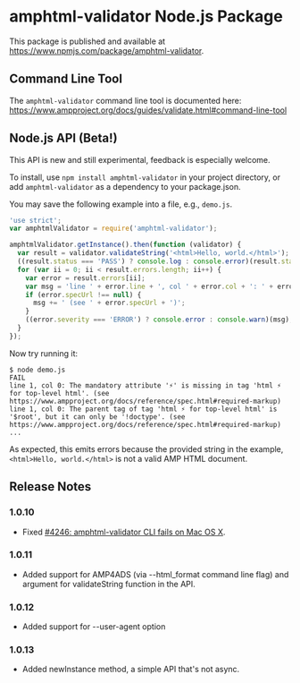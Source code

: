 # amphtml-validator Node.js Package

This package is published and available at
https://www.npmjs.com/package/amphtml-validator.

## Command Line Tool

The `amphtml-validator` command line tool is documented here:
https://www.ampproject.org/docs/guides/validate.html#command-line-tool

## Node.js API (Beta!)

This API is new and still experimental, feedback is especially welcome.

To install, use `npm install amphtml-validator` in your project directory,
or add `amphtml-validator` as a dependency to your package.json.

You may save the following example into a file, e.g., `demo.js`.
```js
'use strict';
var amphtmlValidator = require('amphtml-validator');

amphtmlValidator.getInstance().then(function (validator) {
  var result = validator.validateString('<html>Hello, world.</html>');
  ((result.status === 'PASS') ? console.log : console.error)(result.status);
  for (var ii = 0; ii < result.errors.length; ii++) {
    var error = result.errors[ii];
    var msg = 'line ' + error.line + ', col ' + error.col + ': ' + error.message;
    if (error.specUrl !== null) {
      msg += ' (see ' + error.specUrl + ')';
    }
    ((error.severity === 'ERROR') ? console.error : console.warn)(msg);
  }
});
```

Now try running it:
```
$ node demo.js
FAIL
line 1, col 0: The mandatory attribute '⚡' is missing in tag 'html ⚡ for top-level html'. (see https://www.ampproject.org/docs/reference/spec.html#required-markup)
line 1, col 0: The parent tag of tag 'html ⚡ for top-level html' is '$root', but it can only be '!doctype'. (see https://www.ampproject.org/docs/reference/spec.html#required-markup)
...
```
As expected, this emits errors because the provided string in the example, `<html>Hello, world.</html>` is not a valid AMP HTML document.

## Release Notes
### 1.0.10
* Fixed [#4246: amphtml-validator CLI fails on Mac OS X](https://github.com/ampproject/amphtml/issues/4246).

### 1.0.11
* Added support for AMP4ADS (via --html_format command line flag) and
  argument for validateString function in the API.

### 1.0.12
* Added support for --user-agent option

### 1.0.13
* Added newInstance method, a simple API that's not async.
